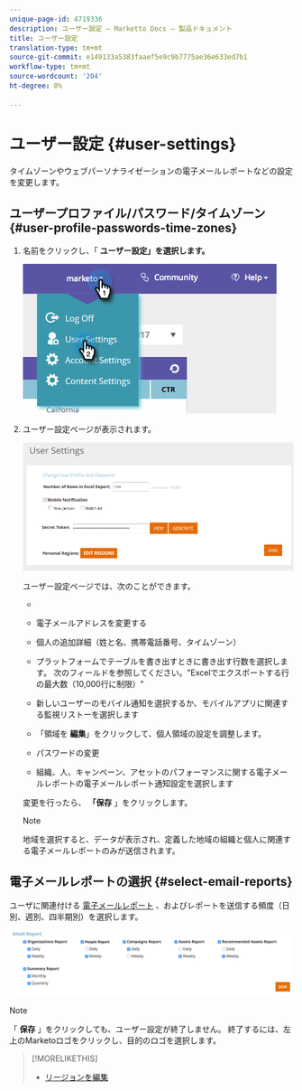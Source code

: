 ```yaml
---
unique-page-id: 4719336
description: ユーザー設定 — Marketto Docs — 製品ドキュメント
title: ユーザー設定
translation-type: tm+mt
source-git-commit: e149133a5383faaef5e9c9b7775ae36e633ed7b1
workflow-type: tm+mt
source-wordcount: '204'
ht-degree: 0%

---
```



# ユーザー設定 {#user-settings}

タイムゾーンやウェブパーソナライゼーションの電子メールレポートなどの設定を変更します。

## ユーザープロファイル/パスワード/タイムゾーン {#user-profile-passwords-time-zones}

1. 名前をクリックし、「 **ユーザー設定」を選択します。**

   ![](assets/one.png)

1. ユーザー設定ページが表示されます。

   ![](assets/two.png)

   ユーザー設定ページでは、次のことができます。

   * 

      * 電子メールアドレスを変更する
      * 個人の追加詳細（姓と名、携帯電話番号、タイムゾーン）
      * プラットフォームでテーブルを書き出すときに書き出す行数を選択します。 次のフィールドを参照してください。&quot;Excelでエクスポートする行の最大数（10,000行に制限）&quot;
      * 新しいユーザーのモバイル通知を選択するか、モバイルアプリに関連する監視リストーを選択します
      * 「領域を **編集**」をクリックして、個人領域の設定を調整します。
      * パスワードの変更
      * 組織、人、キャンペーン、アセットのパフォーマンスに関する電子メールレポートの電子メールレポート通知設定を選択します

   変更を行ったら、 **「保存** 」をクリックします。

   >[!NOTE]
   >
   >地域を選択すると、データが表示され、定義した地域の組織と個人に関連する電子メールレポートのみが送信されます。

## 電子メールレポートの選択 {#select-email-reports}

ユーザに関連付ける [電子メールレポート](../../../product-docs/web-personalization/reporting-for-web-personalization/email-reports.md) 、およびレポートを送信する頻度（日別、週別、四半期別）を選択します。

![](assets/three.png)

>[!NOTE]
>
>「 **保存** 」をクリックしても、ユーザー設定が終了しません。 終了するには、左上のMarketoロゴをクリックし、目的のロゴを選択します。

>[!MORELIKETHIS]
>
>* [リージョンを編集](edit-regions.md)

>



